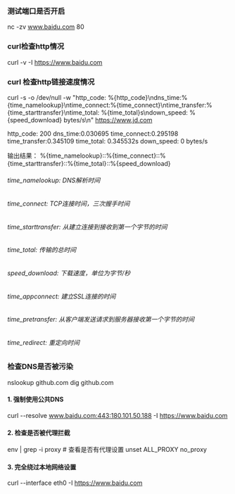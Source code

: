 ### 测试端口是否开启
nc -zv www.baidu.com 80

### curl检查http情况
curl -v -I https://www.baidu.com

### curl 检查http链接速度情况
curl -s -o /dev/null -w "http_code: %{http_code}\ndns_time:%{time_namelookup}\ntime_connect:%{time_connect}\ntime_transfer:%{time_starttransfer}\ntime_total: %{time_total}s\ndown_speed: %{speed_download} bytes/s\n" https://www.jd.com

http_code: 200
dns_time:0.030695
time_connect:0.295198
time_transfer:0.345109
time_total: 0.345532s
down_speed: 0 bytes/s


输出结果：
%{time_namelookup}::%{time_connect}::%{time_starttransfer}::%{time_total}::%{speed_download}

###### time_namelookup: DNS解析时间
###### time_connect: TCP连接时间，三次握手时间
###### time_starttransfer: 从建立连接到接收到第一个字节的时间
###### time_total: 传输的总时间
###### speed_download: 下载速度，单位为字节/秒
###### time_appconnect: 建立SSL连接的时间
###### time_pretransfer: 从客户端发送请求到服务器接收第一个字节的时间
###### time_redirect: 重定向时间


### 检查DNS是否被污染
nslookup github.com
dig github.com

#### 1. 强制使用公共DNS
curl --resolve www.baidu.com:443:180.101.50.188 -I https://www.baidu.com

#### 2. 检查是否被代理拦截
env | grep -i proxy  # 查看是否有代理设置
unset ALL_PROXY no_proxy

#### 3. 完全绕过本地网络设置
curl --interface eth0 -I https://www.baidu.com